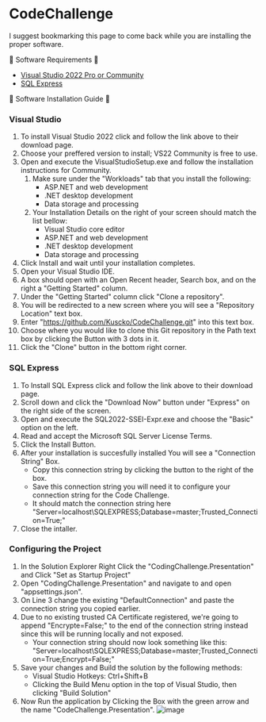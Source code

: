 # CodeChallenge

I suggest bookmarking this page to come back while you are installing the proper software.

💾 Software Requirements 💾
- <a href="https://visualstudio.microsoft.com/downloads/">Visual Studio 2022 Pro or Community</a>
- <a href="https://www.microsoft.com/en-us/sql-server/sql-server-downloads">SQL Express</a>

🚀 Software Installation Guide 🚀

### Visual Studio
1. To install Visual Studio 2022 click and follow the link above to their download page. 
2. Choose your preffered version to install; VS22 Community is free to use.
3. Open and execute the VisualStudioSetup.exe and follow the installation instructions for Community.
    1. Make sure under the "Workloads" tab that you install the following:
       - ASP.NET and web development
       - .NET desktop development
       - Data storage and processing
    2. Your Installation Details on the right of your screen should match the list bellow:
       - Visual Studio core editor
       - ASP.NET and web development
       - .NET desktop development
       - Data storage and processing
3. Click Install and wait until your installation completes.
4. Open your Visual Studio IDE.
5. A box should open with an Open Recent header, Search box, and on the right a "Getting Started" column.
6. Under the "Getting Started" column click "Clone a repository".
7. You will be redirected to a new screen where you will see a "Repository Location" text box.
8. Enter "https://github.com/Kuscko/CodeChallenge.git" into this text box.
9. Choose where you would like to clone this Git repository in the Path text box by clicking the Button with 3 dots in it.
10. Click the "Clone" button in the bottom right corner.

### SQL Express
1. To Install SQL Express click and follow the link above to their download page.
2. Scroll down and click the "Download Now" button under "Express" on the right side of the screen.
3. Open and execute the SQL2022-SSEI-Expr.exe and choose the "Basic" option on the left.
4. Read and accept the Microsoft SQL Server License Terms.
5. Click the Install Button.
6. After your installation is succesfully installed You will see a "Connection String" Box.
   - Copy this connection string by clicking the button to the right of the box.
   - Save this connection string you will need it to configure your connection string for the Code Challenge. 
   - It should match the connection string here "Server=localhost\SQLEXPRESS;Database=master;Trusted_Connection=True;"
7. Close the intaller. 

### Configuring the Project
1. In the Solution Explorer Right Click the "CodingChallenge.Presentation" and Click "Set as Startup Project"
2. Open "CodingChallenge.Presentation" and navigate to and open "appsettings.json".
3. On Line 3 change the existing "DefaultConnection" and paste the connection string you copied earlier. 
4. Due to no existing trusted CA Certificate registered, we're going to append "Encrypte=False;" to the end of the connection string instead since this will be running locally and not exposed. 
   - Your connection string should now look something like this: "Server=localhost\\SQLEXPRESS;Database=master;Trusted_Connection=True;Encrypt=False;"
5. Save your changes and Build the solution by the following methods:
   - Visual Studio Hotkeys: Ctrl+Shift+B
   - Clicking the Build Menu option in the top of Visual Studio, then clicking "Build Solution"
5. Now Run the application by Clicking the Box with the green arrow and the name "CodeChallenge.Presentation".
![image](https://user-images.githubusercontent.com/31110844/217419819-101e804f-53fb-4388-8026-e79d951ee5b2.png)

